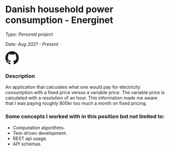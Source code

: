 # Danish household power consumption - Energinet

*Type: Personal project*

*Date: Aug 2021 - Present*

<a href="https://github.com/DennisJensen95/household-power" target="_blank">
<img src="assets/../../../assets/github-icon.png" alt="alt text" width="42" height="42" />
</a>

### Description

An application that calculates what one would pay for
electricity consumption with a fixed price versus a
variable price. The variable price is calculated with a
resolution of an hour. This information made me aware
that I was paying roughly 800kr too much a month on
fixed pricing.

### Some concepts I worked with in this position but not limited to:

* Computation algorithms.
* Test-driven development.
* REST api usage.
* API schemas.
